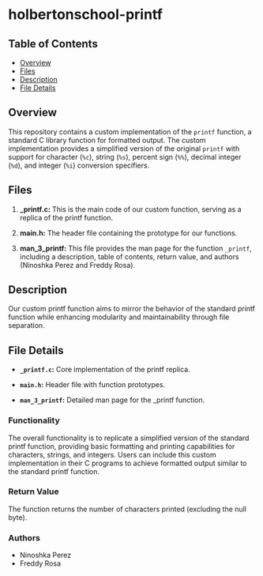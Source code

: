 # holbertonschool-printf

## Table of Contents

- [Overview](#overview)
- [Files](#files)
- [Description](#description)
- [File Details](#file-details)

## Overview

This repository contains a custom implementation of the `printf` function, a standard C library function for formatted output. The custom implementation provides a simplified version of the original `printf` with support for character (`%c`), string (`%s`), percent sign (`%%`), decimal integer (`%d`), and integer (`%i`) conversion specifiers.

## Files

1. **_printf.c:** This is the main code of our custom function, serving as a replica of the printf function.

2. **main.h:** The header file containing the prototype for our functions.

3. **man_3_printf:** This file provides the man page for the function `_printf`, including a description, table of contents, return value, and authors (Ninoshka Perez and Freddy Rosa).

## Description

Our custom printf function aims to mirror the behavior of the standard printf function while enhancing modularity and maintainability through file separation.

## File Details

- **`_printf.c`:**
  Core implementation of the printf replica.

- **`main.h`:**
  Header file with function prototypes.

- **`man_3_printf`:**
  Detailed man page for the _printf function.


### Functionality

The overall functionality is to replicate a simplified version of the standard printf function, providing basic formatting and printing capabilities for characters, strings, and integers. Users can include this custom implementation in their C programs to achieve formatted output similar to the standard printf function.

### Return Value

The function returns the number of characters printed (excluding the null byte).

### Authors

- Ninoshka Perez
- Freddy Rosa
